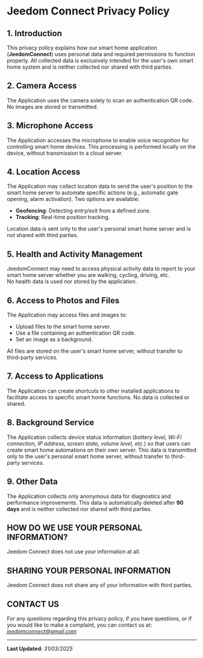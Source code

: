 # Jeedom Connect Privacy Policy

## 1. Introduction

This privacy policy explains how our smart home application (**JeedomConnect**) uses personal data and required permissions to function properly. All collected data is exclusively intended for the user's own smart home system and is neither collected nor shared with third parties.

## 2. Camera Access

The Application uses the camera solely to scan an authentication QR code. No images are stored or transmitted.

## 3. Microphone Access

The Application accesses the microphone to enable voice recognition for controlling smart home devices. This processing is performed locally on the device, without transmission to a cloud server.

## 4. Location Access

The Application may collect location data to send the user's position to the smart home server to automate specific actions (e.g., automatic gate opening, alarm activation). Two options are available:

- **Geofencing**: Detecting entry/exit from a defined zone.
- **Tracking**: Real-time position tracking.

Location data is sent only to the user's personal smart home server and is not shared with third parties.

## 5. Health and Activity Management

JeedomConnect may need to access physical activity data to report to your smart home server whether you are walking, cycling, driving, etc.  
No health data is used nor stored by the application.

## 6. Access to Photos and Files

The Application may access files and images to:

- Upload files to the smart home server.
- Use a file containing an authentication QR code.
- Set an image as a background.

All files are stored on the user's smart home server, without transfer to third-party services.

## 7. Access to Applications

The Application can create shortcuts to other installed applications to facilitate access to specific smart home functions. No data is collected or shared.

## 8. Background Service

The Application collects device status information (*battery level, Wi-Fi connection, IP address, screen state, volume level, etc.*) so that users can create smart home automations on their own server. This data is transmitted only to the user's personal smart home server, without transfer to third-party services.

## 9. Other Data

The Application collects only anonymous data for diagnostics and performance improvements. This data is automatically deleted after **90 days** and is neither collected nor shared with third parties.

## HOW DO WE USE YOUR PERSONAL INFORMATION?

Jeedom Connect does not use your information at all.

## SHARING YOUR PERSONAL INFORMATION

Jeedom Connect does not share any of your information with third parties.

## CONTACT US

For any questions regarding this privacy policy, if you have questions, or if you would like to make a complaint, you can contact us at: *<jeedomconnect@gmail.com>*

---
**Last Updated**: *31/03/2025*
